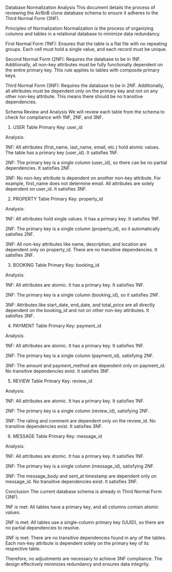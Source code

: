Database Normalization Analysis
This document details the process of reviewing the AirBnB clone database schema to ensure it adheres to the Third Normal Form (3NF).

Principles of Normalization
Normalization is the process of organizing columns and tables in a relational database to minimize data redundancy.

First Normal Form (1NF): Ensures that the table is a flat file with no repeating groups. Each cell must hold a single value, and each record must be unique.

Second Normal Form (2NF): Requires the database to be in 1NF. Additionally, all non-key attributes must be fully functionally dependent on the entire primary key. This rule applies to tables with composite primary keys.

Third Normal Form (3NF): Requires the database to be in 2NF. Additionally, all attributes must be dependent only on the primary key and not on any other non-key attribute. This means there should be no transitive dependencies.

Schema Review and Analysis
We will review each table from the schema to check for compliance with 1NF, 2NF, and 3NF.

1. USER Table
Primary Key: user_id

Analysis:

1NF: All attributes (first_name, last_name, email, etc.) hold atomic values. The table has a primary key (user_id). It satisfies 1NF.

2NF: The primary key is a single column (user_id), so there can be no partial dependencies. It satisfies 2NF.

3NF: No non-key attribute is dependent on another non-key attribute. For example, first_name does not determine email. All attributes are solely dependent on user_id. It satisfies 3NF.

2. PROPERTY Table
Primary Key: property_id

Analysis:

1NF: All attributes hold single values. It has a primary key. It satisfies 1NF.

2NF: The primary key is a single column (property_id), so it automatically satisfies 2NF.

3NF: All non-key attributes like name, description, and location are dependent only on property_id. There are no transitive dependencies. It satisfies 3NF.

3. BOOKING Table
Primary Key: booking_id

Analysis:

1NF: All attributes are atomic. It has a primary key. It satisfies 1NF.

2NF: The primary key is a single column (booking_id), so it satisfies 2NF.

3NF: Attributes like start_date, end_date, and total_price are all directly dependent on the booking_id and not on other non-key attributes. It satisfies 3NF.

4. PAYMENT Table
Primary Key: payment_id

Analysis:

1NF: All attributes are atomic. It has a primary key. It satisfies 1NF.

2NF: The primary key is a single column (payment_id), satisfying 2NF.

3NF: The amount and payment_method are dependent only on payment_id. No transitive dependencies exist. It satisfies 3NF.

5. REVIEW Table
Primary Key: review_id

Analysis:

1NF: All attributes are atomic. It has a primary key. It satisfies 1NF.

2NF: The primary key is a single column (review_id), satisfying 2NF.

3NF: The rating and comment are dependent only on the review_id. No transitive dependencies exist. It satisfies 3NF.

6. MESSAGE Table
Primary Key: message_id

Analysis:

1NF: All attributes are atomic. It has a primary key. It satisfies 1NF.

2NF: The primary key is a single column (message_id), satisfying 2NF.

3NF: The message_body and sent_at timestamp are dependent only on message_id. No transitive dependencies exist. It satisfies 3NF.

Conclusion
The current database schema is already in Third Normal Form (3NF).

1NF is met: All tables have a primary key, and all columns contain atomic values.

2NF is met: All tables use a single-column primary key (UUID), so there are no partial dependencies to resolve.

3NF is met: There are no transitive dependencies found in any of the tables. Each non-key attribute is dependent solely on the primary key of its respective table.

Therefore, no adjustments are necessary to achieve 3NF compliance. The design effectively minimizes redundancy and ensures data integrity.
